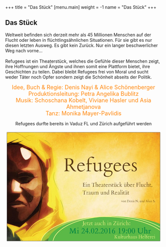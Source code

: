 +++
title = "Das Stück"
[menu.main]
weight = -1
name = "Das Stück"
+++
## Das Stück

Weltweit befinden sich derzeit mehr als 45 Millionen Menschen auf der Flucht oder leben in flüchtlingsähnlichen Situationen. Für sie gibt es nur diesen letzten Ausweg.
Es gibt kein Zurück. Nur ein langer beschwerlicher Weg nach vorne...<br/><br/>
Refugees ist ein Theaterstück, welches die Gefühle dieser Menschen zeigt, ihre Hoffnungen und Ängste und ihnen somit eine Plattform bietet, ihre Geschichten zu teilen. Dabei bleibt Refugees frei von Moral und sucht weder Täter noch Opfer sondern zeigt die Schönheit abseits der Politik.

<p style="display: block; width: 640px; margin: 0px auto 0px auto;">
<center><FONT SIZE="4.5"><span style="color:#FF8810">
Idee, Buch & Regie: Denis Nayi & Alice Schönenberger <br/>
Produktionsleitung: Petra Angelika Bublitz<br/>
Musik: Schoschana Kobelt, Viviane Hasler und Asia Ahmetjanova<br/>
Tanz: Monika Mayer-Pavlidis </br>
</FONT></Span>
</p>

Refugees durfte bereits in Vaduz FL und Zürich aufgeführt werden

<center><img src="/flyerzurich.jpg" /></center>


